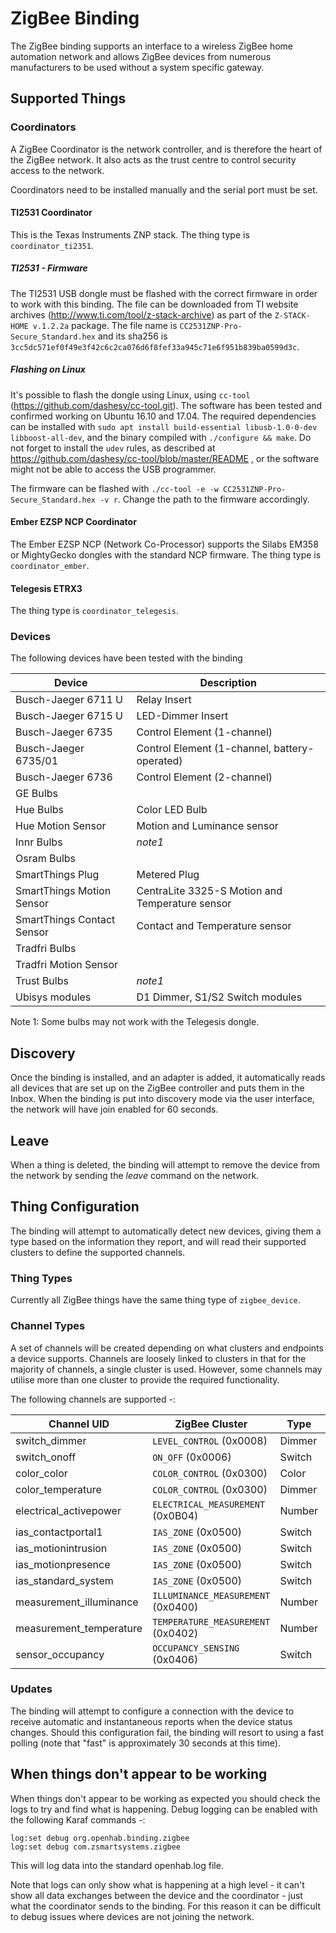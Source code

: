 # ZigBee Binding

The ZigBee binding supports an interface to a wireless ZigBee home automation network and allows ZigBee devices from numerous manufacturers to be used without a system specific gateway.

## Supported Things

### Coordinators

A ZigBee Coordinator is the network controller, and is therefore the heart of the ZigBee network. It also acts as the trust centre to control security access to the network.

Coordinators need to be installed manually and the serial port must be set.

#### TI2531 Coordinator

This is the Texas Instruments ZNP stack. The thing type is ```coordinator_ti2351```.

##### TI2531 - Firmware

The TI2531 USB dongle must be flashed with the correct firmware in order to work with this binding.
The file can be downloaded from TI website archives (http://www.ti.com/tool/z-stack-archive) as part
of the `Z-STACK-HOME v.1.2.2a` package.
The file name is `CC2531ZNP-Pro-Secure_Standard.hex` and its sha256 is `3cc5dc571ef0f49e3f42c6c2ca076d6f8fef33a945c71e6f951b839ba0599d3c`.

##### Flashing on Linux

It's possible to flash the dongle using Linux, using `cc-tool` (https://github.com/dashesy/cc-tool.git).
The software has been tested and confirmed working on Ubuntu 16.10 and 17.04.
The required dependencies can be installed with `sudo apt install build-essential libusb-1.0-0-dev libboost-all-dev`, and the binary compiled with `./configure && make`. Do not forget to install the `udev` rules, as described at https://github.com/dashesy/cc-tool/blob/master/README , or the software might not be able to access the USB programmer.

The firmware can be flashed with `./cc-tool -e -w CC2531ZNP-Pro-Secure_Standard.hex -v r`. Change the path to the firmware accordingly.


#### Ember EZSP NCP Coordinator

The Ember EZSP NCP (Network Co-Processor) supports the Silabs EM358 or MightyGecko dongles with the standard NCP firmware. The thing type is ```coordinator_ember```.

#### Telegesis ETRX3

The thing type is ```coordinator_telegesis```.

### Devices

The following devices have been tested with the binding

| Device                     | Description                                       |
|----------------------------|---------------------------------------------------|
| Busch-Jaeger 6711 U        | Relay Insert                                      |
| Busch-Jaeger 6715 U        | LED-Dimmer Insert                                 |
| Busch-Jaeger 6735          | Control Element (1-channel)                       |
| Busch-Jaeger 6735/01       | Control Element (1-channel, battery-operated)     |
| Busch-Jaeger 6736          | Control Element (2-channel)                       |
| GE Bulbs                   |                                                   |
| Hue Bulbs                  | Color LED Bulb                                    |
| Hue Motion Sensor          | Motion and Luminance sensor                       |
| Innr Bulbs                 | *note1*                                           |
| Osram Bulbs                |                                                   |
| SmartThings Plug           | Metered Plug                                      |
| SmartThings Motion Sensor  | CentraLite 3325-S Motion and Temperature sensor   |
| SmartThings Contact Sensor | Contact and Temperature sensor                    |
| Tradfri Bulbs              |                                                   |
| Tradfri Motion Sensor      |                                                   |
| Trust Bulbs                | *note1*                                           |
| Ubisys modules             | D1 Dimmer, S1/S2 Switch modules                   |

Note 1: Some bulbs may not work with the Telegesis dongle.

## Discovery

Once the binding is installed, and an adapter is added, it automatically reads all devices that are set up on the ZigBee controller and puts them in the Inbox. When the binding is put into discovery mode via the user interface, the network will have join enabled for 60 seconds.

## Leave

When a thing is deleted, the binding will attempt to remove the device from the network by sending the *leave* command on the network. 

## Thing Configuration

The binding will attempt to automatically detect new devices, giving them a type based on the information they report, and will read their supported clusters to define the supported channels. 

### Thing Types

Currently all ZigBee things have the same thing type of ```zigbee_device```.

### Channel Types

A set of channels will be created depending on what clusters and endpoints a device supports. Channels are loosely linked to clusters in that for the majority of channels, a single cluster is used. However, some channels may utilise more than one cluster to provide the required functionality.

The following channels are supported -:

| Channel UID | ZigBee Cluster | Type     |Description                  |
|-------------|----------------|----------|-----------------------------|
| switch_dimmer | ```LEVEL_CONTROL``` (0x0008) | Dimmer |   |
| switch_onoff | ```ON_OFF``` (0x0006) | Switch  |
| color_color | ```COLOR_CONTROL``` (0x0300) | Color |   |
| color_temperature | ```COLOR_CONTROL``` (0x0300) | Dimmer |   |
| electrical_activepower | ```ELECTRICAL_MEASUREMENT``` (0x0B04) | Number |   |
| ias_contactportal1 | ```IAS_ZONE``` (0x0500) | Switch |  |
| ias_motionintrusion | ```IAS_ZONE``` (0x0500) | Switch |  |
| ias_motionpresence | ```IAS_ZONE``` (0x0500) | Switch |  |
| ias_standard_system | ```IAS_ZONE``` (0x0500) | Switch |  |
| measurement_illuminance | ```ILLUMINANCE_MEASUREMENT``` (0x0400) | Number |   |
| measurement_temperature | ```TEMPERATURE_MEASUREMENT``` (0x0402) | Number |   |
| sensor_occupancy   | ```OCCUPANCY_SENSING``` (0x0406) | Switch  |  |


### Updates

The binding will attempt to configure a connection with the device to receive automatic and instantaneous reports when the device status changes. Should this configuration fail, the binding will resort to using a fast polling (note that "fast" is approximately 30 seconds at this time). 


## When things don't appear to be working

When things don't appear to be working as expected you should check the logs to try and find what is happening. Debug logging can be enabled with the following Karaf commands -:

```
log:set debug org.openhab.binding.zigbee
log:set debug com.zsmartsystems.zigbee
```

This will log data into the standard openhab.log file.

Note that logs can only show what is happening at a high level - it can't show all data exchanges between the device and the coordinator - just what the coordinator sends to the binding. For this reason it can be difficult to debug issues where devices are not joining the network.
